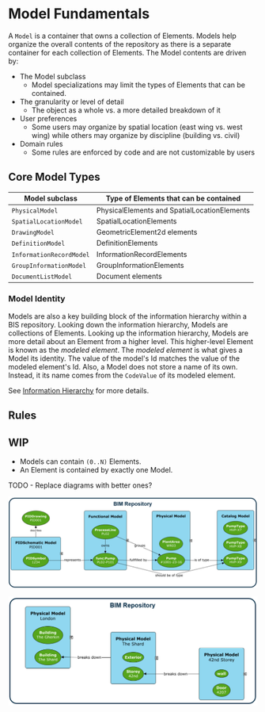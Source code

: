 # Model Fundamentals

A `Model` is a container that owns a collection of Elements.
Models help organize the overall contents of the repository as there is a separate container for each collection of Elements.
The Model contents are driven by:

- The Model subclass
  - Model specializations may limit the types of Elements that can be contained.
- The granularity or level of detail
  - The object as a whole vs. a more detailed breakdown of it
- User preferences
  - Some users may organize by spatial location (east wing vs. west wing) while others may organize by discipline (building vs. civil)
- Domain rules
  - Some rules are enforced by code and are not customizable by users

## Core Model Types

| Model subclass          | Type of Elements that can be contained        |
|-------------------------|-----------------------------------------------|
| `PhysicalModel`           | PhysicalElements and SpatialLocationElements  |
| `SpatialLocationModel`    | SpatialLocationElements                       |
| `DrawingModel`            | GeometricElement2d elements                   |
| `DefinitionModel`         | DefinitionElements                            |
| `InformationRecordModel`  | InformationRecordElements                     |
| `GroupInformationModel`   | GroupInformationElements                      |
| `DocumentListModel`       | Document elements                             |

### Model Identity

Models are also a key building block of the information hierarchy within a BIS repository.
Looking down the information hierarchy, Models are collections of Elements.
Looking up the information hierarchy, Models are more detail about an Element from a higher level.
This higher-level Element is known as the *modeled element*. The *modeled element* is what gives a
Model its identity. The value of the model's Id matches the value of the modeled element's Id.
Also, a Model does not store a name of its own. Instead, it its name comes from the `CodeValue` of its modeled element.

See [Information Hierarchy](model-hierarchy) for more details.

## Rules

## WIP

<!-- TODO - Each Model represents a single *perspective* on a portion of reality. -->

- Models can contain `(0..N)` Elements.
- An Element is contained by exactly one Model.

TODO - Replace diagrams with better ones?

![Core Model Types](./media/core-model-types.png)

![Granularity](./media/granularity.png)
